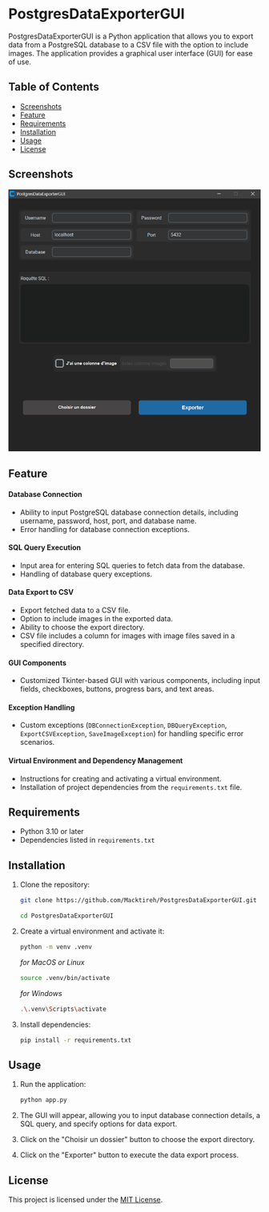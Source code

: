 # PostgresDataExporterGUI

PostgresDataExporterGUI is a Python application that allows you to export data from a PostgreSQL database to a CSV file with the option to include images. The application provides a graphical user interface (GUI) for ease of use.


## Table of Contents
- [Screenshots](#screenshots)
- [Feature](#feature)
- [Requirements](#requirements)
- [Installation](#installation)
- [Usage](#usage)
- [License](#license)


## Screenshots

<p align="center">
  <img src="screenshot/image.png" width="700"  />
</p>


## Feature

#### Database Connection
- Ability to input PostgreSQL database connection details, including username, password, host, port, and database name.
- Error handling for database connection exceptions.

#### SQL Query Execution
- Input area for entering SQL queries to fetch data from the database.
- Handling of database query exceptions.

#### Data Export to CSV
- Export fetched data to a CSV file.
- Option to include images in the exported data.
- Ability to choose the export directory.
- CSV file includes a column for images with image files saved in a specified directory.

#### GUI Components
- Customized Tkinter-based GUI with various components, including input fields, checkboxes, buttons, progress bars, and text areas.

#### Exception Handling
- Custom exceptions (`DBConnectionException`, `DBQueryException`, `ExportCSVException`, `SaveImageException`) for handling specific error scenarios.

#### Virtual Environment and Dependency Management
- Instructions for creating and activating a virtual environment.
- Installation of project dependencies from the `requirements.txt` file.


## Requirements
- Python 3.10 or later
- Dependencies listed in `requirements.txt`


## Installation
1. Clone the repository:
    ```bash
    git clone https://github.com/Macktireh/PostgresDataExporterGUI.git
    ```
    ```bash
    cd PostgresDataExporterGUI
    ```

2. Create a virtual environment and activate it:
    ```bash
    python -m venv .venv
    ```

    *for MacOS or Linux*
    ```bash
    source .venv/bin/activate
    ```

    *for Windows*
    ```bash
    .\.venv\Scripts\activate
    ```

3. Install dependencies:
    ```bash
    pip install -r requirements.txt
    ```


## Usage
1. Run the application:
    ```bash
    python app.py
    ```

2. The GUI will appear, allowing you to input database connection details, a SQL query, and specify options for data export.

3. Click on the "Choisir un dossier" button to choose the export directory.

4. Click on the "Exporter" button to execute the data export process.


## License

This project is licensed under the [MIT License](LICENSE).
